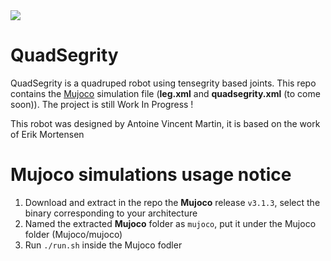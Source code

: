 <a href="./LICENSE" alt="MIT">
    <img src="https://img.shields.io/badge/license-MIT-white">
</a>

# QuadSegrity

QuadSegrity is a quadruped robot using tensegrity based joints.
This repo contains the [Mujoco](https://github.com/google-deepmind/mujoco) simulation file (**leg.xml** and **quadsegrity.xml** (to come soon)). The project is still Work In Progress ! 

This robot was designed by Antoine Vincent Martin, it is based on the work of Erik Mortensen

# Mujoco simulations usage notice
1. Download and extract in the repo the **Mujoco** release `v3.1.3`, select the binary corresponding to your architecture
2. Named the extracted **Mujoco** folder as `mujoco`, put it under the Mujoco folder (Mujoco/mujoco)
3. Run `./run.sh` inside the Mujoco fodler
